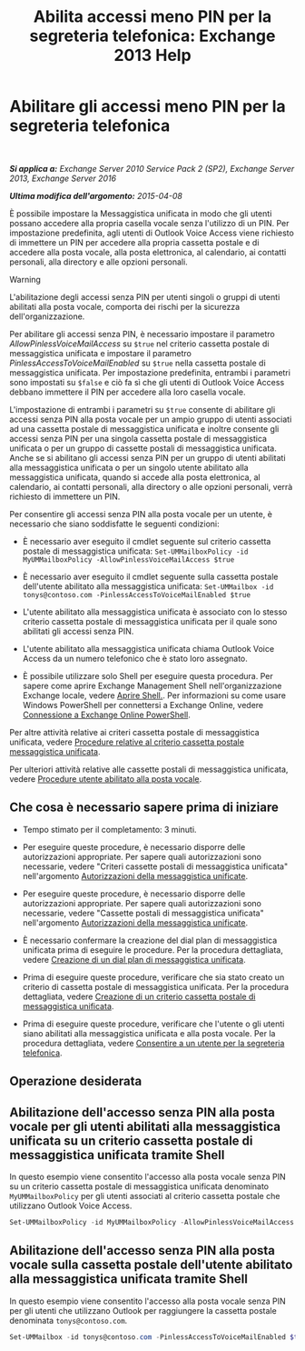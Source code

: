 ﻿---
title: 'Abilita accessi meno PIN per la segreteria telefonica: Exchange 2013 Help'
TOCTitle: Abilitare gli accessi meno PIN per la segreteria telefonica
ms:assetid: 54133753-317c-42ef-9b0d-ca9f2d2d6bd7
ms:mtpsurl: https://technet.microsoft.com/it-it/library/Gg602127(v=EXCHG.150)
ms:contentKeyID: 54652867
ms.date: 05/22/2018
mtps_version: v=EXCHG.150
ms.translationtype: MT
---

# Abilitare gli accessi meno PIN per la segreteria telefonica

 

_**Si applica a:** Exchange Server 2010 Service Pack 2 (SP2), Exchange Server 2013, Exchange Server 2016_

_**Ultima modifica dell'argomento:** 2015-04-08_

È possibile impostare la Messaggistica unificata in modo che gli utenti possano accedere alla propria casella vocale senza l'utilizzo di un PIN. Per impostazione predefinita, agli utenti di Outlook Voice Access viene richiesto di immettere un PIN per accedere alla propria cassetta postale e di accedere alla posta vocale, alla posta elettronica, al calendario, ai contatti personali, alla directory e alle opzioni personali.


> [!WARNING]
> L'abilitazione degli accessi senza PIN per utenti singoli o gruppi di utenti abilitati alla posta vocale, comporta dei rischi per la sicurezza dell'organizzazione.



Per abilitare gli accessi senza PIN, è necessario impostare il parametro *AllowPinlessVoiceMailAccess* su `$true` nel criterio cassetta postale di messaggistica unificata e impostare il parametro *PinlessAccessToVoiceMailEnabled* su `$true` nella cassetta postale di messaggistica unificata. Per impostazione predefinita, entrambi i parametri sono impostati su `$false` e ciò fa sì che gli utenti di Outlook Voice Access debbano immettere il PIN per accedere alla loro casella vocale.

L'impostazione di entrambi i parametri su `$true` consente di abilitare gli accessi senza PIN alla posta vocale per un ampio gruppo di utenti associati ad una cassetta postale di messaggistica unificata e inoltre consente gli accessi senza PIN per una singola cassetta postale di messaggistica unificata o per un gruppo di cassette postali di messaggistica unificata. Anche se si abilitano gli accessi senza PIN per un gruppo di utenti abilitati alla messaggistica unificata o per un singolo utente abilitato alla messaggistica unificata, quando si accede alla posta elettronica, al calendario, ai contatti personali, alla directory o alle opzioni personali, verrà richiesto di immettere un PIN.

Per consentire gli accessi senza PIN alla posta vocale per un utente, è necessario che siano soddisfatte le seguenti condizioni:

  - È necessario aver eseguito il cmdlet seguente sul criterio cassetta postale di messaggistica unificata: `Set-UMMailboxPolicy -id MyUMMailboxPolicy -AllowPinlessVoiceMailAccess $true`

  - È necessario aver eseguito il cmdlet seguente sulla cassetta postale dell'utente abilitato alla messaggistica unificata: `Set-UMMailbox -id tonys@contoso.com -PinlessAccessToVoiceMailEnabled $true`

  - L'utente abilitato alla messaggistica unificata è associato con lo stesso criterio cassetta postale di messaggistica unificata per il quale sono abilitati gli accessi senza PIN.

  - L'utente abilitato alla messaggistica unificata chiama Outlook Voice Access da un numero telefonico che è stato loro assegnato.

  - È possibile utilizzare solo Shell per eseguire questa procedura. Per sapere come aprire Exchange Management Shell nell'organizzazione Exchange locale, vedere [Aprire Shell.](https://technet.microsoft.com/it-it/library/dd638134\(v=exchg.150\)). Per informazioni su come usare Windows PowerShell per connettersi a Exchange Online, vedere [Connessione a Exchange Online PowerShell](https://go.microsoft.com/fwlink/p/?linkid=396554).

Per altre attività relative ai criteri cassetta postale di messaggistica unificata, vedere [Procedure relative al criterio cassetta postale messaggistica unificata](https://docs.microsoft.com/it-it/exchange/voice-mail-unified-messaging/set-up-voice-mail/um-mailbox-policy-procedures).

Per ulteriori attività relative alle cassette postali di messaggistica unificata, vedere [Procedure utente abilitato alla posta vocale](https://docs.microsoft.com/it-it/exchange/voice-mail-unified-messaging/set-up-voice-mail/voice-mail-enabled-user-procedures).

## Che cosa è necessario sapere prima di iniziare

  - Tempo stimato per il completamento: 3 minuti.

  - Per eseguire queste procedure, è necessario disporre delle autorizzazioni appropriate. Per sapere quali autorizzazioni sono necessarie, vedere "Criteri cassette postali di messaggistica unificata" nell'argomento [Autorizzazioni della messaggistica unificate](unified-messaging-permissions-exchange-2013-help.md).

  - Per eseguire queste procedure, è necessario disporre delle autorizzazioni appropriate. Per sapere quali autorizzazioni sono necessarie, vedere "Cassette postali di messaggistica unificata" nell'argomento [Autorizzazioni della messaggistica unificate](unified-messaging-permissions-exchange-2013-help.md).

  - È necessario confermare la creazione del dial plan di messaggistica unificata prima di eseguire le procedure. Per la procedura dettagliata, vedere [Creazione di un dial plan di messaggistica unificata](https://docs.microsoft.com/it-it/exchange/voice-mail-unified-messaging/connect-voice-mail-system/create-um-dial-plan).

  - Prima di eseguire queste procedure, verificare che sia stato creato un criterio di cassetta postale di messaggistica unificata. Per la procedura dettagliata, vedere [Creazione di un criterio cassetta postale di messaggistica unificata](https://docs.microsoft.com/it-it/exchange/voice-mail-unified-messaging/set-up-voice-mail/create-um-mailbox-policy).

  - Prima di eseguire queste procedure, verificare che l'utente o gli utenti siano abilitati alla messaggistica unificata e alla posta vocale. Per la procedura dettagliata, vedere [Consentire a un utente per la segreteria telefonica](https://docs.microsoft.com/it-it/exchange/voice-mail-unified-messaging/set-up-voice-mail/enable-a-user-for-voice-mail).

## Operazione desiderata

## Abilitazione dell'accesso senza PIN alla posta vocale per gli utenti abilitati alla messaggistica unificata su un criterio cassetta postale di messaggistica unificata tramite Shell

In questo esempio viene consentito l'accesso alla posta vocale senza PIN su un criterio cassetta postale di messaggistica unificata denominato `MyUMMailboxPolicy` per gli utenti associati al criterio cassetta postale che utilizzano Outlook Voice Access.

```powershell
Set-UMMailboxPolicy -id MyUMMailboxPolicy -AllowPinlessVoiceMailAccess $true
```

## Abilitazione dell'accesso senza PIN alla posta vocale sulla cassetta postale dell'utente abilitato alla messaggistica unificata tramite Shell

In questo esempio viene consentito l'accesso alla posta vocale senza PIN per gli utenti che utilizzano Outlook per raggiungere la cassetta postale denominata `tonys@contoso.com`.

```powershell
Set-UMMailbox -id tonys@contoso.com -PinlessAccessToVoiceMailEnabled $true
```

